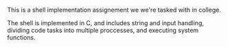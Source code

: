This is a shell implementation assignement we we're tasked with in college.

The shell is implemented in C, and includes string and input handling, dividing code tasks into multiple proccesses, and executing system functions.
